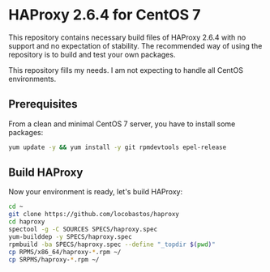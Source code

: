 # HAProxy 2.6.4 for CentOS 7

This repository contains necessary build files of HAProxy 2.6.4 with no support and no expectation of stability. The recommended way of using the repository is to build and test your own packages.

This repository fills my needs. I am not expecting to handle all CentOS environments.

## Prerequisites

From a clean and minimal CentOS 7 server, you have to install some packages:

```bash
yum update -y && yum install -y git rpmdevtools epel-release
```

## Build HAProxy

Now your environment is ready, let's build HAProxy:

```bash
cd ~
git clone https://github.com/locobastos/haproxy
cd haproxy
spectool -g -C SOURCES SPECS/haproxy.spec
yum-builddep -y SPECS/haproxy.spec
rpmbuild -ba SPECS/haproxy.spec --define "_topdir $(pwd)"
cp RPMS/x86_64/haproxy-*.rpm ~/
cp SRPMS/haproxy-*.rpm ~/
```
